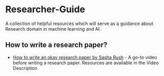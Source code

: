 # Researcher-Guide
A collection of helpful resources which will serve as a guidance about Research domain in machine learning and AI. 

## How to write a research paper?
- [How to write an okay research paper by Sasha Rush](https://www.youtube.com/watch?v=qNlwVGxkG7Q&t=48s) - A go-to video before writing a research paper. Resources are available in the Video Description
